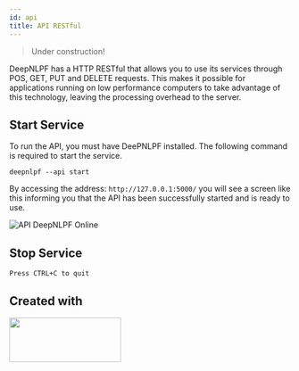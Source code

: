 ```yaml
---
id: api
title: API RESTful
---
```


> Under construction!

DeepNLPF has a HTTP RESTful that allows you to use its services through POS, GET, PUT and DELETE requests. This makes it possible for applications running on low performance computers to take advantage of this technology, leaving the processing overhead to the server.

## Start Service
To run the API, you must have DeePNLPF installed. The following command is required to start the service.
<!--DOCUSAURUS_CODE_TABS-->

<!--Shell-->
    deepnlpf --api start

<!--END_DOCUSAURUS_CODE_TABS-->

By accessing the address: ```http://127.0.0.1:5000/``` you will see a screen like this informing you that the API has been successfully started and is ready to use.

![API DeepNLPF Online](https://deepnlpf.github.io/site/img/api_online.png)

## Stop Service

    Press CTRL+C to quit

## Created with

</a>
    <a href="https://fastapi.tiangolo.com/" target="_blank" title="FastAPI">
    <img src="https://fastapi.tiangolo.com/img/logo-margin/logo-teal.png" data-canonical-src="https://fastapi.tiangolo.com/img/logo-margin/logo-teal.png" width="200" height="80" />
</a>
